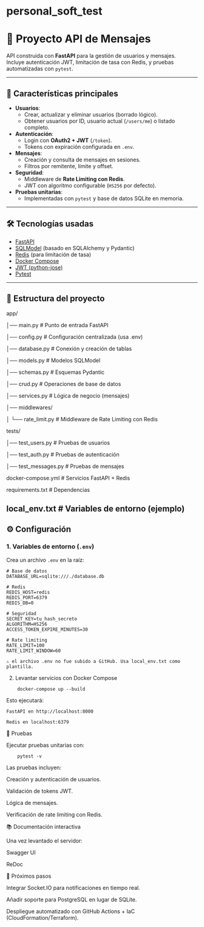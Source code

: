 # personal_soft_test
# 📌 Proyecto API de Mensajes

API construida con **FastAPI** para la gestión de usuarios y mensajes.  
Incluye autenticación JWT, limitación de tasa con Redis, y pruebas automatizadas con `pytest`.

---

## 🚀 Características principales

- **Usuarios**:
  - Crear, actualizar y eliminar usuarios (borrado lógico).
  - Obtener usuarios por ID, usuario actual (`/users/me`) o listado completo.
- **Autenticación**:
  - Login con **OAuth2 + JWT** (`/token`).
  - Tokens con expiración configurada en `.env`.
- **Mensajes**:
  - Creación y consulta de mensajes en sesiones.
  - Filtros por remitente, límite y offset.
- **Seguridad**:
  - Middleware de **Rate Limiting con Redis**.
  - JWT con algoritmo configurable (`HS256` por defecto).
- **Pruebas unitarias**:
  - Implementadas con `pytest` y base de datos SQLite en memoria.

---

## 🛠️ Tecnologías usadas

- [FastAPI](https://fastapi.tiangolo.com/)
- [SQLModel](https://sqlmodel.tiangolo.com/) (basado en SQLAlchemy y Pydantic)
- [Redis](https://redis.io/) (para limitación de tasa)
- [Docker Compose](https://docs.docker.com/compose/)
- [JWT (python-jose)](https://python-jose.readthedocs.io/en/latest/)
- [Pytest](https://docs.pytest.org/)

---

## 📂 Estructura del proyecto

 app/
 
│── main.py # Punto de entrada FastAPI

│── config.py # Configuración centralizada (usa .env)

│── database.py # Conexión y creación de tablas

│── models.py # Modelos SQLModel

│── schemas.py # Esquemas Pydantic

│── crud.py # Operaciones de base de datos

│── services.py # Lógica de negocio (mensajes)

│── middlewares/

│ └── rate_limit.py # Middleware de Rate Limiting con Redis

tests/

│── test_users.py # Pruebas de usuarios

│── test_auth.py # Pruebas de autenticación

│── test_messages.py # Pruebas de mensajes

docker-compose.yml # Servicios FastAPI + Redis

requirements.txt # Dependencias

local_env.txt # Variables de entorno (ejemplo)
---

## ⚙️ Configuración

### 1. Variables de entorno (`.env`)
Crea un archivo `.env` en la raíz:

```env
# Base de datos
DATABASE_URL=sqlite:///./database.db

# Redis
REDIS_HOST=redis
REDIS_PORT=6379
REDIS_DB=0

# Seguridad
SECRET_KEY=tu_hash_secreto
ALGORITHM=HS256
ACCESS_TOKEN_EXPIRE_MINUTES=30

# Rate limiting
RATE_LIMIT=100
RATE_LIMIT_WINDOW=60

⚠️ el archivo .env no fue subido a GitHub. Usa local_env.txt como plantilla.

```

2. Levantar servicios con Docker Compose
```
	docker-compose up --build
```

Esto ejecutará:

	FastAPI en http://localhost:8000

	Redis en localhost:6379

🧪 Pruebas

Ejecutar pruebas unitarias con:
```
	pytest -v
```
Las pruebas incluyen:

Creación y autenticación de usuarios.

Validación de tokens JWT.

Lógica de mensajes.

Verificación de rate limiting con Redis.

📚 Documentación interactiva

Una vez levantado el servidor:

Swagger UI

ReDoc

📌 Próximos pasos

Integrar Socket.IO para notificaciones en tiempo real.

Añadir soporte para PostgreSQL en lugar de SQLite.

Despliegue automatizado con GitHub Actions + IaC (CloudFormation/Terraform).
